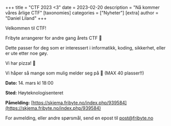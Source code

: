+++
title = "CTF 2023 <3"
date = 2023-02-20
description = "Nå kommer våres årlige CTF"
[taxonomies]
categories = ["Nyheter"]
[extra]
author = "Daniel Liland"
+++

Velkommen til CTF!

Fribyte arrangerer for andre gang årets CTF 🚩

Dette passer for deg som er interessert i informatikk, koding, sikkerhet, eller
er ute etter noe gøy.

Vi har pizza! 🍕

Vi håper så mange som mulig melder seg på 🫶 (MAX 40 plasser!!)

**Dato:** 14. mars kl 18:00

**Sted:** Høyteknologisenteret

**Påmelding:**
[https://skjema.fribyte.no/index.php/939584](https://skjema.fribyte.no/index.php/939584)

For avmelding, eller andre spørsmål, send en epost til post@fribyte.no
